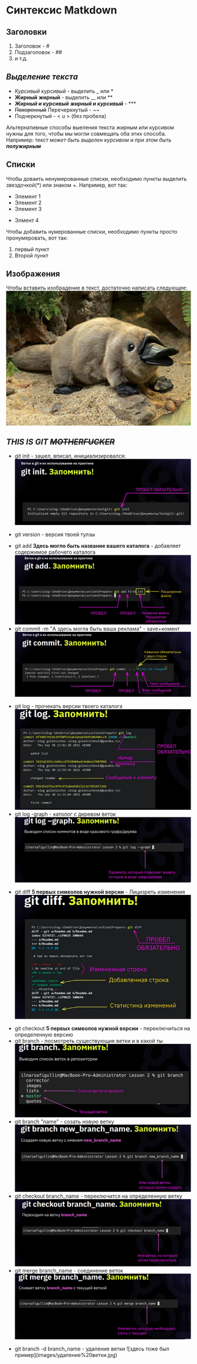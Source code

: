  # Синтексис Matkdown

 ## Заголовки

1. Заголовок - #
2. Подзаголовок - ## 
3. и т.д.

## *Выделение текста*

- *Курсивый* _курсивый_ - выделить _ или  *
- **Жирный** __жирный__ - выделить __ или **
- ***Жирный и курсивый*** ___жирный и курсивый___ - ***
- ~~Похеренный~~ Перечеркнутый - ~~ 
- Подчеркнутый - < u > (без пробела)

Альтернативные способы выеления текста жирным или курсивом нужны для того, чтобы мы могли совмещать оба этих способа. Например:
 _текст может быть выделен курсивом и при этом быть **полужирным**_

## Списки

Чтобы доваить ненумерованные списки, необходимо пункты выделить звездочкой(*) или знаком +.
Например, вот так:
* Элемент 1
* Элемент 2
* Элемент 3
+ Элмент 4

Чтобы добавить нумерованные списки, необходимо пункты просто пронумеровать, вот так:
1. первый пункт
2. Второй пункт

## Изображения

Чтобы вставить изобрадение в текст, достаточно написать следующее:![Це утконос](images/утконос.jpg)

## ***THIS IS GIT ~~MOTHERFUCKER~~***

- git init - зашел, вписал, инициализировался: ![здесь был пример](images/git%20init.jpg)
+ git version - версия твоей тулзы 
* git add **Здесь могло быть название вашего каталога** - добавляет содержимое рабочего каталога ![здесь тоже был пример](images/git%20add.jpg)
* git commit -m "А здесь могла быть ваша реклама" - save+комент ![здесь тоже был пример](images/git%20commit.jpg)
+ git log - прочекать версии твоего каталога ![здесь тоже был пример](images/git%20log.jpg)
+ git log -graph  -  католог с деревом веток ![здесь тоже был пример](images/дерево%20коммитов.jpg)
* git diff **5 первых символов нужной версии** - Лицизреть изменения ![здесь тоже был пример](images/git%20diff.jpg)
 - git checkout **5 первых символов нужной версии** - переключиться на определенную версию 
- git branch - посмотреть существующие ветки и в какой ты ![здесь тоже был пример](images/git%20branch.jpg)
- git branch "name" - созать новую ветку ![здесь тоже был пример](images/git%20branch%20new_branch_name.jpg)
 - git checkout branch_name - переключится на определенную ветку ![здесь тоже был пример](images/Переход%20в%20нужную%20ветку.jpg)
 - git merge branch_name - соединение веток ![здесь тоже был пример](images/соединение%20веток.jpg)
 + git branch -d branch_name - удаление ветки ![здесь тоже был пример](images/удаление%20ветки.jpg\)